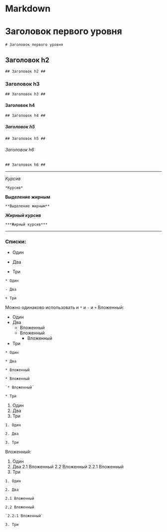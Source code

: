 # Markdown

# Заголовок первого уровня
`# Заголовок первого уровня`

## Заголовок h2
`## Заголовок h2 ##`

### Заголовок h3
`## Заголовок h3 ##`

#### Заголовок h4
`## Заголовок h4 ##`

##### Заголовок h5
`## Заголовок h5 ##`

###### Заголовок h6
`## Заголовок h6 ##`

-------------------------------------------------------------------------------------------------------------------------

*Курсив*

`*Курсив*`

**Выделение жирным**

`**Выделение жирным**`

***Жирный курсив***

`***Жирный курсив***`

-------------------------------------------------------------------------------------------------------------------------

### Списки:
* Один
- Два
+ Три

`* Один`

`- Два`

`+ Три`

Можно одинаково использовать и `*` и `-` и `+`
Вложенный:
* Один
* Два
  * Вложенный
  * Вложенный
    * Вложенный
* Три

`* Один`

`* Два`

  `* Вложенный`
  
  `* Вложенный`
  
    `* Вложенный`
    
`* Три`

1. Один
2. Два
3. Три

`1. Один`

`2. Два`

`3. Три`

Вложенный:
1. Один
2. Два
  2.1 Вложенный
  2.2 Вложенный
    2.2.1 Вложенный
3. Три

`1. Один`

`2. Два`

  `2.1 Вложенный`
  
  `2.2 Вложенный`
  
    `2.2.1 Вложенный`
    
`3. Три`



